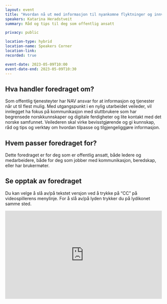 ```yaml
---
layout: event
title: "Hvordan nå ut med informasjon til nyankomne flyktninger og innvandrere?"
speakers: Katarina Heradstveit
summary: Råd og tips til deg som offentlig ansatt

privacy: public

location-type: hybrid
location-name: Speakers Corner
location-link: 
recorded: true

event-date: 2023-05-09T10:00
event-date-end: 2023-05-09T10:30
---
```

## Hva handler foredraget om?
Som offentlig tjenesteyter har NAV ansvar for at informasjon og tjenester når ut til flest mulig. Med utgangspunkt i en nylig utarbeidet veileder, vil innlegget ha fokus på kommunikasjon med sluttbrukere som har begrensede norskkunnskaper og digitale ferdigheter og lite kontakt med det norske samfunnet. Veilederen skal virke bevisstgjørende og gi kunnskap, råd og tips og verktøy om hvordan tilpasse og tilgjengeliggjøre informasjon.

## Hvem passer foredraget for?
Dette foredraget er for deg som er offentlig ansatt, både ledere og medarbeidere, både for deg som jobber med kommunikasjon, beredskap, eller har brukermøter.

## Se opptak av foredraget
Du kan velge å slå av/på tekstet versjon ved å trykke på “CC” på videospillerens menylinje. For å slå av/på lyden trykker du på lydikonet samme sted.

<div style="padding:56.25% 0 0 0;position:relative;"><iframe src="https://player.vimeo.com/video/831928244?h=9fee7fdcc9&amp;badge=0&amp;autopause=0&amp;player_id=0&amp;app_id=58479" frameborder="0" allow="autoplay; fullscreen; picture-in-picture" allowfullscreen style="position:absolute;top:0;left:0;width:100%;height:100%;" title="Hvordan n&amp;aring; ut med informasjon til nyankomne flyktninger og innvandrere?med Katarina  Heradstveit"></iframe></div><script src="https://player.vimeo.com/api/player.js"></script>

